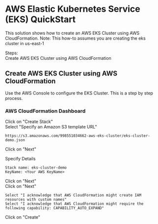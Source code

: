 AWS Elastic Kubernetes Service (EKS) QuickStart  
===============================================

This solution shows how to create an AWS EKS Cluster using AWS CloudFormation.
Note:  This how-to assumes you are creating the eks cluster in us-east-1

Steps:  
  Create AWS EKS Cluster using AWS CloudFormation  

## Create AWS EKS Cluster using AWS CloudFormation 
Use the AWS Console to configure the EKS Cluster.  This is a step by step process.

### AWS CloudFormation Dashboard
Click on "Create Stack"  
Select "Specify an Amazon S3 template URL"  
```
https://s3.amazonaws.com/998551034662-aws-eks-cluster/eks-cluster-demo.json  
```
Click on "Next"  

Specify Details
```
Stack name: eks-cluster-demo
KeyName: <Your AWS KeyName>
```
Click on "Next"  
Click on "Next"  
```
Select "I acknowledge that AWS CloudFormation might create IAM resources with custom names"  
Select "I acknowledge that AWS CloudFormation might require the following capability: CAPABILITY_AUTO_EXPAND"  
```
Click on "Create"
